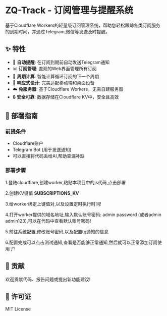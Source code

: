 # ZQ-Track - 订阅管理与提醒系统

基于Cloudflare Workers的轻量级订阅管理系统，帮助您轻松跟踪各类订阅服务的到期时间，并通过Telegram,微信等发送及时提醒。


## ✨ 特性

- 🔔 **自动提醒**: 在订阅到期前自动发送Telegram通知
- 📊 **订阅管理**: 直观的Web界面管理所有订阅
- 🔄 **周期计算**: 智能计算循环订阅的下一个周期
- 📱 **响应式设计**: 完美适配移动端和桌面设备
- ☁️ **免服务器**: 基于Cloudflare Workers，无需自建服务器
- 🔒 **安全可靠**: 数据存储在Cloudflare KV中，安全且高效


## 🚀 部署指南

### 前提条件

- Cloudflare账户
- Telegram Bot (用于发送通知)
- 可以直接将代码丢给AI,帮助查漏补缺

### 部署步骤

1.登陆cloudflare,创建worker,粘贴本项目中的js代码,点击部署


2.创建KV键值 **SUBSCRIPTIONS_KV**


3.给worker绑定上键值对,以及设置定时执行时间!




4.打开worker提供的域名地址,输入默认账号密码: admin  password (或者admin admin123),可以在代码中查看默认账号密码!




5.前往系统配置,修改账号密码,以及配置tg通知的信息




6.配置完成可以点击测试通知,查看是否能够正常通知,然后就可以正常添加订阅使用了!

## 🤝 贡献

欢迎贡献代码、报告问题或提出新功能建议!

## 📜 许可证

MIT License

